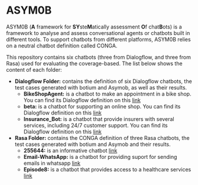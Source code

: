 # ASYM0B
ASYM0B (**A** framework for **SY**ste**M**atically assessment **O**f chat**B**ots) is a framework to analyse and assess conversational agents or chatbots built in different tools. To support chatbots from different platforms, ASYM0B relies on a neutral chatbot definition called CONGA. 

This repository contains six chatbots (three from Dialogflow, and three from Rasa) used for evaluating the coverage-based. The list below shows the content of each folder: 
- **Dialogflow Folder:** contains the definition of six Dialogflow chatbots, the test cases generated with botium and Asymob, as well as their results.
  - **BikeShopAgent:** is a chatbot to make an appointment in a bike shop. You can find its Dialogflow definition on this [link](https://github.com/dialogflow/fulfillment-bike-shop-nodejs)
  - **beta:** is a chatbot for supporting an online shop. You can find its Dialogflow definition on this [link](https://docs.kommunicate.io/docs/bot-samples)
  - **Insurance_Bot:** is a chatbot that provide insurers with several services, including 24/7 customer support. You can find its Dialogflow definition on this [link](https://github.com/dialogflow/fulfillment-bike-shop-nodejs)
- **Rasa Folder:** contains the CONGA definition of three Rasa chatbots, the test cases generated with botium and Asymob and their results. 
  - **255644:** is an informative chatbot [link](https://github.com/256644/chatbot)
  - **Email-WhatsApp:** is a chatbot for providing suport for sending emails in whatsapp [link](https://github.com/lakshmi25npathi/Email-WhatsApp-Integration-Chatbot)
  - **Episode8:**  is a chatbot that provides access to a healthcare services [link](https://github.com/RasaHQ/rasa-masterclass)




